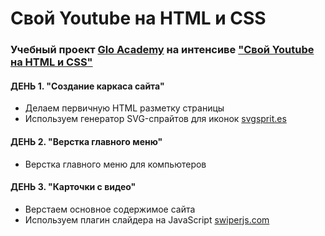 # Свой Youtube на HTML и CSS

### Учебный проект [Glo Academy](https://glo.academy/) на интенсиве ["Свой Youtube на HTML и CSS"](https://glo-academy.ru/intensive/youtube/)

#### ДЕНЬ 1. "Создание каркаса сайта"
- Делаем первичную HTML разметку страницы
- Используем генератор SVG-спрайтов для иконок [svgsprit.es](https://svgsprit.es/)

#### ДЕНЬ 2. "Верстка главного меню"
- Верстка главного меню для компьютеров

#### ДЕНЬ 3. "Карточки с видео"
- Верстаем основное содержимое сайта
- Используем плагин слайдера на JavaScript [swiperjs.com](https://swiperjs.com/)